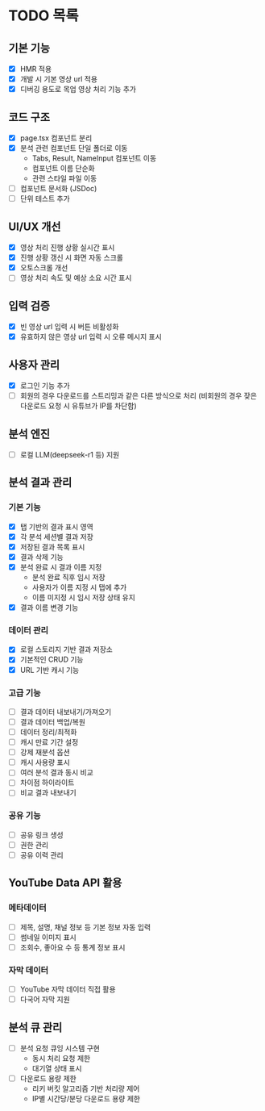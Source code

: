 # TODO 목록

## 기본 기능
- [x] HMR 적용
- [x] 개발 시 기본 영상 url 적용
- [x] 디버깅 용도로 목업 영상 처리 기능 추가

## 코드 구조
- [x] page.tsx 컴포넌트 분리
- [x] 분석 관련 컴포넌트 단일 폴더로 이동
  - Tabs, Result, NameInput 컴포넌트 이동
  - 컴포넌트 이름 단순화
  - 관련 스타일 파일 이동
- [ ] 컴포넌트 문서화 (JSDoc)
- [ ] 단위 테스트 추가

## UI/UX 개선
- [x] 영상 처리 진행 상황 실시간 표시
- [x] 진행 상황 갱신 시 화면 자동 스크롤
- [x] 오토스크롤 개선
- [ ] 영상 처리 속도 및 예상 소요 시간 표시

## 입력 검증
- [x] 빈 영상 url 입력 시 버튼 비활성화
- [x] 유효하지 않은 영상 url 입력 시 오류 메시지 표시

## 사용자 관리
- [x] 로그인 기능 추가
- [ ] 회원의 경우 다운로드를 스트리밍과 같은 다른 방식으로 처리 (비회원의 경우 잦은 다운로드 요청 시 유튜브가 IP를 차단함)

## 분석 엔진
- [ ] 로컬 LLM(deepseek-r1 등) 지원

## 분석 결과 관리
### 기본 기능
- [x] 탭 기반의 결과 표시 영역
- [x] 각 분석 세션별 결과 저장
- [x] 저장된 결과 목록 표시
- [x] 결과 삭제 기능
- [x] 분석 완료 시 결과 이름 지정
  - 분석 완료 직후 임시 저장
  - 사용자가 이름 지정 시 탭에 추가
  - 이름 미지정 시 임시 저장 상태 유지
- [x] 결과 이름 변경 기능

### 데이터 관리
- [x] 로컬 스토리지 기반 결과 저장소
- [x] 기본적인 CRUD 기능
- [x] URL 기반 캐시 기능

### 고급 기능
- [ ] 결과 데이터 내보내기/가져오기
- [ ] 결과 데이터 백업/복원
- [ ] 데이터 정리/최적화
- [ ] 캐시 만료 기간 설정
- [ ] 강제 재분석 옵션
- [ ] 캐시 사용량 표시
- [ ] 여러 분석 결과 동시 비교
- [ ] 차이점 하이라이트
- [ ] 비교 결과 내보내기

### 공유 기능
- [ ] 공유 링크 생성
- [ ] 권한 관리
- [ ] 공유 이력 관리

## YouTube Data API 활용
### 메타데이터
- [ ] 제목, 설명, 채널 정보 등 기본 정보 자동 입력
- [ ] 썸네일 이미지 표시
- [ ] 조회수, 좋아요 수 등 통계 정보 표시

### 자막 데이터
- [ ] YouTube 자막 데이터 직접 활용
- [ ] 다국어 자막 지원

## 분석 큐 관리
- [ ] 분석 요청 큐잉 시스템 구현
  - 동시 처리 요청 제한
  - 대기열 상태 표시
- [ ] 다운로드 용량 제한
  - 리키 버킷 알고리즘 기반 처리량 제어
  - IP별 시간당/분당 다운로드 용량 제한

